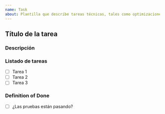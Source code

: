 ```yaml
---
name: Task
about: Plantilla que describe tareas técnicas, tales como optimizaciones, refactor, tareas de la base de datos
---
```


## Título de la tarea

### Descripción

<!--
  Deberás realizar una descripción completa de la tarea.
  Es importante ser explícito, tal como si el código ya se estuviera realizando.
  Si consideras apropiado, trata de responder la siguiente pregunta:
    "¿Cuál es el propósito de la tarea?"
-->

### Listado de tareas

<!-- Deberás listar las tareas a realizar en el siguiente formato. -->

- [ ] Tarea 1
- [ ] Tarea 2
- [ ] Tarea 3

### Definition of Done

<!-- Deberás listar las tareas para definir si la tarea quedó lista. -->

- [ ] ¿Las pruebas están pasando?
